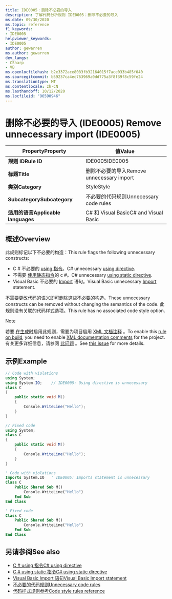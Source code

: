 ```yaml
---
title: IDE0005：删除不必要的导入
description: 了解代码分析规则 IDE0005：删除不必要的导入
ms.date: 09/30/2020
ms.topic: reference
f1_keywords:
- IDE0005
helpviewer_keywords:
- IDE0005
author: gewarren
ms.author: gewarren
dev_langs:
- CSharp
- VB
ms.openlocfilehash: b2e3372ace8083fb32164015f7ace033b485f040
ms.sourcegitcommit: b59237ca4ec763969a0dd775a3f8f39f8c59fe24
ms.translationtype: MT
ms.contentlocale: zh-CN
ms.lasthandoff: 10/12/2020
ms.locfileid: "96590946"
---
```

# <a name="remove-unnecessary-import-ide0005"></a><span data-ttu-id="b50d9-103">删除不必要的导入 (IDE0005) </span><span class="sxs-lookup"><span data-stu-id="b50d9-103">Remove unnecessary import (IDE0005)</span></span>

|<span data-ttu-id="b50d9-104">Property</span><span class="sxs-lookup"><span data-stu-id="b50d9-104">Property</span></span>|<span data-ttu-id="b50d9-105">值</span><span class="sxs-lookup"><span data-stu-id="b50d9-105">Value</span></span>|
|-|-|
| <span data-ttu-id="b50d9-106">**规则 ID**</span><span class="sxs-lookup"><span data-stu-id="b50d9-106">**Rule ID**</span></span> | <span data-ttu-id="b50d9-107">IDE0005</span><span class="sxs-lookup"><span data-stu-id="b50d9-107">IDE0005</span></span> |
| <span data-ttu-id="b50d9-108">**标题**</span><span class="sxs-lookup"><span data-stu-id="b50d9-108">**Title**</span></span> | <span data-ttu-id="b50d9-109">删除不必要的导入</span><span class="sxs-lookup"><span data-stu-id="b50d9-109">Remove unnecessary import</span></span> |
| <span data-ttu-id="b50d9-110">**类别**</span><span class="sxs-lookup"><span data-stu-id="b50d9-110">**Category**</span></span> | <span data-ttu-id="b50d9-111">Style</span><span class="sxs-lookup"><span data-stu-id="b50d9-111">Style</span></span> |
| <span data-ttu-id="b50d9-112">**Subcategory**</span><span class="sxs-lookup"><span data-stu-id="b50d9-112">**Subcategory**</span></span> | <span data-ttu-id="b50d9-113">不必要的代码规则</span><span class="sxs-lookup"><span data-stu-id="b50d9-113">Unnecessary code rules</span></span> |
| <span data-ttu-id="b50d9-114">**适用的语言**</span><span class="sxs-lookup"><span data-stu-id="b50d9-114">**Applicable languages**</span></span> | <span data-ttu-id="b50d9-115">C# 和 Visual Basic</span><span class="sxs-lookup"><span data-stu-id="b50d9-115">C# and Visual Basic</span></span> |

## <a name="overview"></a><span data-ttu-id="b50d9-116">概述</span><span class="sxs-lookup"><span data-stu-id="b50d9-116">Overview</span></span>

<span data-ttu-id="b50d9-117">此规则标记以下不必要的构造：</span><span class="sxs-lookup"><span data-stu-id="b50d9-117">This rule flags the following unnecessary constructs:</span></span>

- <span data-ttu-id="b50d9-118">C # 不必要的 [using 指令](../../../csharp/language-reference/keywords/using-directive.md)。</span><span class="sxs-lookup"><span data-stu-id="b50d9-118">C# unnecessary [using directive](../../../csharp/language-reference/keywords/using-directive.md).</span></span>
- <span data-ttu-id="b50d9-119">不需要 [使用静态指令](../../../csharp/language-reference/keywords/using-static.md)的 c #。</span><span class="sxs-lookup"><span data-stu-id="b50d9-119">C# unnecessary [using static directive](../../../csharp/language-reference/keywords/using-static.md).</span></span>
- <span data-ttu-id="b50d9-120">Visual Basic 不必要的 [Import](../../../visual-basic/language-reference/statements/imports-statement-net-namespace-and-type.md) 语句。</span><span class="sxs-lookup"><span data-stu-id="b50d9-120">Visual Basic unnecessary [Import](../../../visual-basic/language-reference/statements/imports-statement-net-namespace-and-type.md) statement.</span></span>

 <span data-ttu-id="b50d9-121">不需要更改代码的语义即可删除这些不必要的构造。</span><span class="sxs-lookup"><span data-stu-id="b50d9-121">These unnecessary constructs can be removed without changing the semantics of the code.</span></span> <span data-ttu-id="b50d9-122">此规则没有关联的代码样式选项。</span><span class="sxs-lookup"><span data-stu-id="b50d9-122">This rule has no associated code style option.</span></span>

> [!NOTE]
> <span data-ttu-id="b50d9-123">若要 [在生成时](../overview.md#code-style-analysis)启用此规则，需要为项目启用 [XML 文档注释](../../../csharp/codedoc.md) 。</span><span class="sxs-lookup"><span data-stu-id="b50d9-123">To enable this [rule on build](../overview.md#code-style-analysis), you need to enable [XML documentation comments](../../../csharp/codedoc.md) for the project.</span></span> <span data-ttu-id="b50d9-124">有关更多详细信息，请参阅 [此问题](https://github.com/dotnet/roslyn/issues/41640) 。</span><span class="sxs-lookup"><span data-stu-id="b50d9-124">See [this issue](https://github.com/dotnet/roslyn/issues/41640) for more details.</span></span>

## <a name="example"></a><span data-ttu-id="b50d9-125">示例</span><span class="sxs-lookup"><span data-stu-id="b50d9-125">Example</span></span>

```csharp
// Code with violations
using System;
using System.IO;    // IDE0005: Using directive is unnecessary
class C
{
    public static void M()
    {
        Console.WriteLine("Hello");
    }
}

// Fixed code
using System;
class C
{
    public static void M()
    {
        Console.WriteLine("Hello");
    }
}
```

```vb
' Code with violations
Imports System.IO   ' IDE0005: Imports statement is unnecessary
Class C
    Public Shared Sub M()
        Console.WriteLine("Hello")
    End Sub
End Class

' Fixed code
Class C
    Public Shared Sub M()
        Console.WriteLine("Hello")
    End Sub
End Class
```

## <a name="see-also"></a><span data-ttu-id="b50d9-126">另请参阅</span><span class="sxs-lookup"><span data-stu-id="b50d9-126">See also</span></span>

- [<span data-ttu-id="b50d9-127">C # using 指令</span><span class="sxs-lookup"><span data-stu-id="b50d9-127">C# using directive</span></span>](../../../csharp/language-reference/keywords/using-directive.md)
- [<span data-ttu-id="b50d9-128">C # using static 指令</span><span class="sxs-lookup"><span data-stu-id="b50d9-128">C# using static directive</span></span>](../../../csharp/language-reference/keywords/using-static.md)
- [<span data-ttu-id="b50d9-129">Visual Basic Import 语句</span><span class="sxs-lookup"><span data-stu-id="b50d9-129">Visual Basic Import statement</span></span>](../../../visual-basic/language-reference/statements/imports-statement-net-namespace-and-type.md)
- [<span data-ttu-id="b50d9-130">不必要的代码规则</span><span class="sxs-lookup"><span data-stu-id="b50d9-130">Unnecessary code rules</span></span>](unnecessary-code-rules.md)
- [<span data-ttu-id="b50d9-131">代码样式规则参考</span><span class="sxs-lookup"><span data-stu-id="b50d9-131">Code style rules reference</span></span>](index.md)
